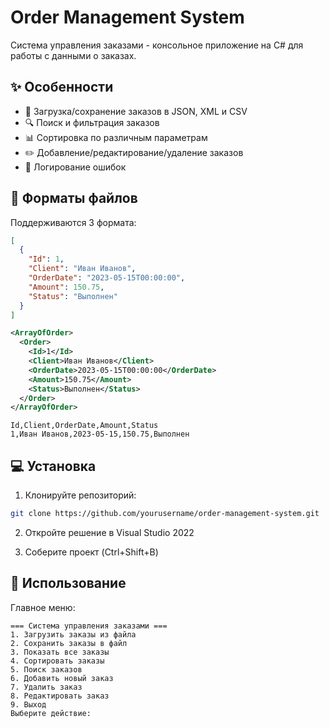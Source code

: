 # Order Management System

Система управления заказами - консольное приложение на C# для работы с данными о заказах.

## ✨ Особенности

- 📂 Загрузка/сохранение заказов в JSON, XML и CSV
- 🔍 Поиск и фильтрация заказов
- 📊 Сортировка по различным параметрам
- ✏️ Добавление/редактирование/удаление заказов
- 📝 Логирование ошибок

## 📁 Форматы файлов

Поддерживаются 3 формата:

```json
[
  {
    "Id": 1,
    "Client": "Иван Иванов",
    "OrderDate": "2023-05-15T00:00:00",
    "Amount": 150.75,
    "Status": "Выполнен"
  }
]
```

```xml
<ArrayOfOrder>
  <Order>
    <Id>1</Id>
    <Client>Иван Иванов</Client>
    <OrderDate>2023-05-15T00:00:00</OrderDate>
    <Amount>150.75</Amount>
    <Status>Выполнен</Status>
  </Order>
</ArrayOfOrder>
```

```csv
Id,Client,OrderDate,Amount,Status
1,Иван Иванов,2023-05-15,150.75,Выполнен
```

## 💻 Установка

1. Клонируйте репозиторий:
```bash
git clone https://github.com/yourusername/order-management-system.git
```

2. Откройте решение в Visual Studio 2022

3. Соберите проект (Ctrl+Shift+B)

## 🚀 Использование

Главное меню:
```
=== Система управления заказами ===
1. Загрузить заказы из файла
2. Сохранить заказы в файл
3. Показать все заказы
4. Сортировать заказы
5. Поиск заказов
6. Добавить новый заказ
7. Удалить заказ
8. Редактировать заказ
9. Выход
Выберите действие:
```






